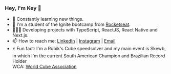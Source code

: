 ### Hey, I'm Key 👋


- 🌱  Constantly learning new things.
- 🚀 I'm a student of the Ignite bootcamp from <a href="https://rocketseat.com.br/">Rocketseat</a>.
- 🧑🏻‍💻 Developing projects with TypeScript, ReactJS, React Native and Next.js.
- 📫  How to reach me: <a href="https://www.linkedin.com/in/key-yu-wan">LinkedIn</a> | <a href="https://www.instagram.com/keyyuwan/">Instagram</a> | 
<a href="mailto:keyflcbyuwan@gmail.com">Email</a>
- ⚡ Fun fact: I'm a Rubik's Cube speedsolver and my main event is Skewb, in which I'm the current South American Champion and Brazilian Record Holder<br> WCA: <a href=https://www.worldcubeassociation.org/persons/2013WANK01>World Cube Association</a>

